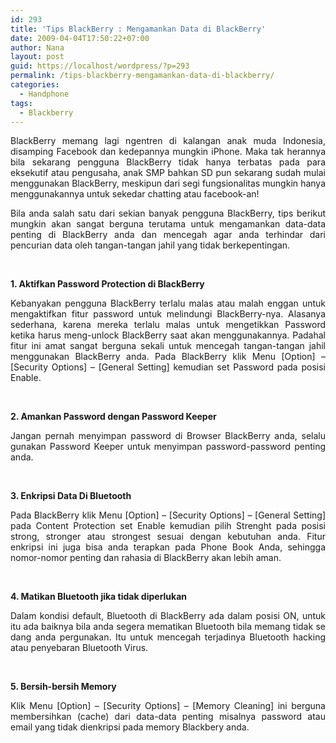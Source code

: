 ```yaml
---
id: 293
title: 'Tips BlackBerry : Mengamankan Data di BlackBerry'
date: 2009-04-04T17:50:22+07:00
author: Nana
layout: post
guid: https://localhost/wordpress/?p=293
permalink: /tips-blackberry-mengamankan-data-di-blackberry/
categories:
  - Handphone
tags:
  - Blackberry
---
```

<div style="text-align: justify;">
  <p>
    BlackBerry memang lagi ngentren di kalangan anak muda Indonesia, disamping Facebook dan kedepannya mungkin iPhone. Maka tak herannya bila sekarang pengguna BlackBerry tidak hanya terbatas pada para eksekutif atau pengusaha, anak SMP bahkan SD pun sekarang sudah mulai menggunakan BlackBerry, meskipun dari segi fungsionalitas mungkin hanya menggunakannya untuk sekedar chatting atau facebook-an!
  </p>
  
  <p>
    Bila anda salah satu dari sekian banyak pengguna BlackBerry, tips berikut mungkin akan sangat berguna terutama untuk mengamankan data-data penting di BlackBerry anda dan mencegah agar anda terhindar dari pencurian data oleh tangan-tangan jahil yang tidak berkepentingan.
  </p>
  
  <p>
     
  </p>
  
  <p>
    <strong>1. Aktifkan Password Protection di BlackBerry </strong>
  </p>
  
  <p>
    Kebanyakan pengguna BlackBerry terlalu malas atau malah enggan untuk mengaktifkan fitur password untuk melindungi BlackBerry-nya. Alasanya sederhana, karena mereka terlalu malas untuk mengetikkan Password ketika harus meng-unlock BlackBerry saat akan menggunakannya. Padahal fitur ini amat sangat berguna sekali untuk mencegah tangan-tangan jahil menggunakan BlackBerry anda. Pada BlackBerry klik Menu [Option] – [Security Options] – [General Setting] kemudian set Password pada posisi Enable.
  </p>
  
  <p>
     
  </p>
  
  <p>
    <strong>2. Amankan Password dengan Password Keeper</strong>
  </p>
  
  <p>
    Jangan pernah menyimpan password di Browser BlackBerry anda, selalu gunakan Password Keeper untuk menyimpan password-password penting anda.
  </p>
  
  <p>
     
  </p>
  
  <p>
    <strong>3. Enkripsi Data Di Bluetooth </strong>
  </p>
  
  <p>
    Pada BlackBerry klik Menu [Option] – [Security Options] – [General Setting] pada Content Protection set Enable kemudian pilih Strenght pada posisi strong, stronger atau strongest sesuai dengan kebutuhan anda. Fitur enkripsi ini juga bisa anda terapkan pada Phone Book Anda, sehingga nomor-nomor penting dan rahasia di BlackBerry akan lebih aman.
  </p>
  
  <p>
     
  </p>
  
  <p>
    <strong>4. Matikan Bluetooth jika tidak diperlukan </strong>
  </p>
  
  <p>
    Dalam kondisi default, Bluetooth di BlackBerry ada dalam posisi ON, untuk itu ada baiknya bila anda segera mematikan Bluetooth bila memang tidak se dang anda pergunakan. Itu untuk mencegah terjadinya Bluetooth hacking atau penyebaran Bluetooth Virus.
  </p>
  
  <p>
     
  </p>
  
  <p>
    <strong>5. Bersih-bersih Memory </strong>
  </p>
  
  <p>
    Klik Menu [Option] – [Security Options] – [Memory Cleaning] ini berguna membersihkan (cache) dari data-data penting misalnya password atau email yang tidak dienkripsi pada memory Blackbery anda.
  </p></p>
</div>